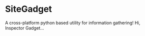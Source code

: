 # SiteGadget
A cross-platform python based utility for information gathering! Hi, Inspector Gadget...
